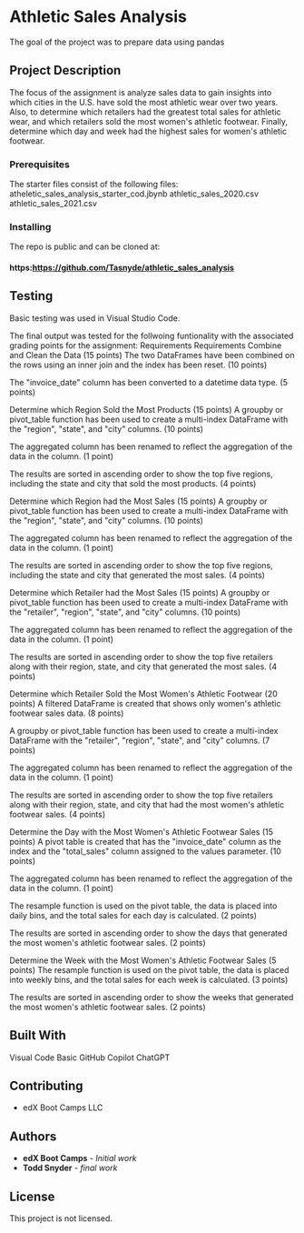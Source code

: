 # Athletic Sales Analysis

The goal of the project was to prepare data using pandas

## Project Description
The focus of the assignment is analyze sales data to gain insights into which cities in the U.S. have sold the most athletic wear over two years. Also, to determine which retailers had the greatest total sales for athletic wear, and which retailers sold the most women's athletic footwear. Finally,  determine which day and week had the highest sales for women's athletic footwear.

### Prerequisites

The starter files consist of the following files:  
atheletic_sales_analysis_starter_cod.jbynb
athletic_sales_2020.csv
athletic_sales_2021.csv

### Installing

The repo is public and can be cloned at:
#### https:https://github.com/Tasnyde/athletic_sales_analysis

## Testing

Basic testing was used in Visual Studio Code.

The final output was tested for the follwoing funtionality with the associated grading points for the assignment:
Requirements
Requirements
Combine and Clean the Data (15 points)
The two DataFrames have been combined on the rows using an inner join and the index has been reset. (10 points)

The "invoice_date" column has been converted to a datetime data type. (5 points)

Determine which Region Sold the Most Products (15 points)
A groupby or pivot_table function has been used to create a multi-index DataFrame with the "region", "state", and "city" columns. (10 points)

The aggregated column has been renamed to reflect the aggregation of the data in the column. (1 point)

The results are sorted in ascending order to show the top five regions, including the state and city that sold the most products. (4 points)

Determine which Region had the Most Sales (15 points)
A groupby or pivot_table function has been used to create a multi-index DataFrame with the "region", "state", and "city" columns. (10 points)

The aggregated column has been renamed to reflect the aggregation of the data in the column. (1 point)

The results are sorted in ascending order to show the top five regions, including the state and city that generated the most sales. (4 points)

Determine which Retailer had the Most Sales (15 points)
A groupby or pivot_table function has been used to create a multi-index DataFrame with the "retailer", "region", "state", and "city" columns. (10 points)

The aggregated column has been renamed to reflect the aggregation of the data in the column. (1 point)

The results are sorted in ascending order to show the top five retailers along with their region, state, and city that generated the most sales. (4 points)

Determine which Retailer Sold the Most Women's Athletic Footwear (20 points)
A filtered DataFrame is created that shows only women's athletic footwear sales data. (8 points)

A groupby or pivot_table function has been used to create a multi-index DataFrame with the "retailer", "region", "state", and "city" columns. (7 points)

The aggregated column has been renamed to reflect the aggregation of the data in the column. (1 point)

The results are sorted in ascending order to show the top five retailers along with their region, state, and city that had the most women's athletic footwear sales. (4 points)

Determine the Day with the Most Women's Athletic Footwear Sales (15 points)
A pivot table is created that has the "invoice_date" column as the index and the "total_sales" column assigned to the values parameter. (10 points)

The aggregated column has been renamed to reflect the aggregation of the data in the column. (1 point)

The resample function is used on the pivot table, the data is placed into daily bins, and the total sales for each day is calculated. (2 points)

The results are sorted in ascending order to show the days that generated the most women's athletic footwear sales. (2 points)

Determine the Week with the Most Women's Athletic Footwear Sales (5 points)
The resample function is used on the pivot table, the data is placed into weekly bins, and the total sales for each week is calculated. (3 points)

The results are sorted in ascending order to show the weeks that generated the most women's athletic footwear sales. (2 points)

## Built With

Visual Code Basic
GitHub Copilot
ChatGPT

## Contributing

* edX Boot Camps LLC

## Authors

* **edX Boot Camps** - *Initial work* 
* **Todd Snyder** - *final work* 

## License

This project is not licensed. 

 


